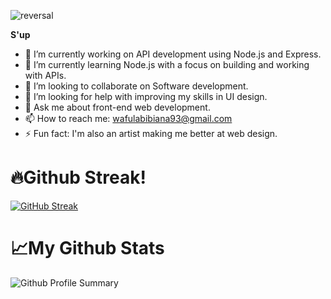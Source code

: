![reversal](https://capsule-render.vercel.app/api?height=200&type=waving&text=To%20understand%20recursion,%20you%20must%20first%20understand%20recursion...&fontAlignY=35&fontSize=25&theme=tokyonight)

**S'up**

- 🔭 I’m currently working on API development using Node.js and Express.
- 🌱 I’m currently learning Node.js with a focus on building and working with APIs.
- 👯 I’m looking to collaborate on Software development.
- 🤔 I’m looking for help with improving my skills in UI design.
- 💬 Ask me about front-end web development.
- 📫 How to reach me: wafulabibiana93@gmail.com
- ⚡ Fun fact: I'm also an artist making me better at web design.

# 🔥Github Streak!

  
 [![GitHub Streak](https://streak-stats.demolab.com?user=Sam20B&theme=tokyonight)](https://git.io/streak-stats)

# 📈My Github Stats

![Github Profile Summary](http://github-profile-summary-cards.vercel.app/api/cards/most-commit-language?username=Sam20B&theme=tokyonight&exclude=html)
